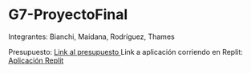 # G7-ProyectoFinal
Integrantes: Bianchi, Maidana, Rodríguez, Thames

Presupuesto: <a href="presupuesto.md"> Link al presupuesto </a>
Link a aplicación corriendo en Replit: <a href="https://grupo7-proyectofinal.agustinathames.repl.co/"> Aplicación Replit </a> 
